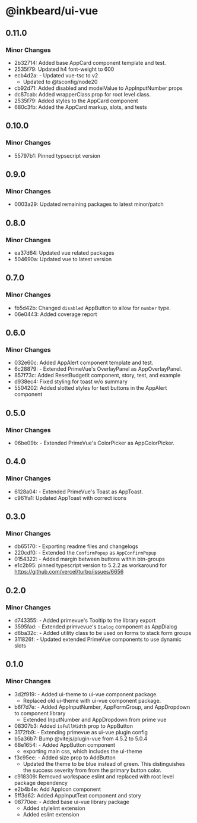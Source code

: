 # @inkbeard/ui-vue

## 0.11.0

### Minor Changes

- 2b32714: Added base AppCard component template and test.
- 2535f79: Updated h4 font-weight to 600
- ecb4d2a: - Updated vue-tsc to v2
  - Updated to @tsconfig/node20
- cb92d71: Added disabled and modelValue to AppInputNumber props
- dc87cab: Added wrapperClass prop for root level class.
- 2535f79: Added styles to the AppCard component
- 680c3fb: Added the AppCard markup, slots, and tests

## 0.10.0

### Minor Changes

- 55797b1: Pinned typsecript version

## 0.9.0

### Minor Changes

- 0003a29: Updated remaining packages to latest minor/patch

## 0.8.0

### Minor Changes

- ea37d64: Updated vue related packages
- 504690a: Updated vue to latest version

## 0.7.0

### Minor Changes

- fb5d42b: Changed `disabled` AppButton to allow for `number` type.
- 06e0443: Added coverage report

## 0.6.0

### Minor Changes

- 032e60c: Added AppAlert component template and test.
- 6c28879: - Extended PrimeVue's OverlayPanel as AppOverlayPanel.
- 857f73c: Added ResetBudgetIt component, story, test, and example
- d938ec4: Fixed styling for toast w/o summary
- 5504202: Added slotted styles for text buttons in the AppAlert component

## 0.5.0

### Minor Changes

- 06be09b: - Extended PrimeVue's ColorPicker as AppColorPicker.

## 0.4.0

### Minor Changes

- 6128a04: - Extended PrimeVue's Toast as AppToast.
- c961fa1: Updated AppToast with correct icons

## 0.3.0

### Minor Changes

- db65170: - Exporting readme files and changelogs
- 220cdf0: - Extended the `ConfirmPopup` as `AppConfirmPopup`
- 0154322: - Added margin between buttons within btn-groups
- e1c2b95: pinned typescript version to 5.2.2 as workaround for https://github.com/vercel/turbo/issues/6656

## 0.2.0

### Minor Changes

- d743355: - Added primevue's Tooltip to the library export
- 3595fad: - Extended primvevue's `Dialog` component as AppDialog
- d6ba32c: - Added utility class to be used on forms to stack form groups
- 311826f: - Updated extended PrimeVue components to use dynamic slots

## 0.1.0

### Minor Changes

- 3d2f919: - Added ui-theme to ui-vue component package.
  - Replaced old ui-theme with ui-vue component package.
- b6f7d7e: - Added AppInputNumber, AppFormGroup, and AppDropdown to component library
  - Extended InputNumber and AppDropdown from prime vue
- 08307b3: Added `isFullWidth` prop to AppButton
- 3172fb9: - Extending primevue as ui-vue plugin config
- b5a36b7: Bump @vitejs/plugin-vue from 4.5.2 to 5.0.4
- 68e1654: - Added AppButton component
  - exporting main css, which includes the ui-theme
- f3c95ee: - Added size prop to AddButton
  - Updated the theme to be blue instead of green. This distinguishes the success severity from from the primary button color.
- c918309: Removed workspace eslint and replaced with root level package dependency
- e2b4b4e: Add AppIcon component
- 5ff3d62: Added AppInputText component and story
- 08770ee: - Added base ui-vue library package
  - Added stylelint extension
  - Added eslint extension
